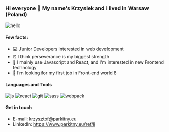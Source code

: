 ### Hi everyone 👋 My name's Krzysiek and i lived in Warsaw (Poland)

![hello](https://media-exp1.licdn.com/dms/image/C4E16AQGZrsOhNjvTMw/profile-displaybackgroundimage-shrink_350_1400/0/1603799077313?e=1614211200&v=beta&t=wuWCbJy9E0AgY4YFYpgQNuRJm4ZWOVvePdfK6PqaUKI)

#### Few facts:
* 💻 Junior Developers interested in web development
* ⏰ I think perseverance is my biggest strength
* 📝 I mainly use Javascript and React, and I'm interested in new Frontend technology
* 🤔 I’m looking for my first job in Front-end world
8

#### Languages and Tools
![js](https://www.parkitny.eu/ref/icons/js.png?raw=true "JavaScript")
![react](https://www.parkitny.eu/ref/icons/react.png)
![git](https://www.parkitny.eu/ref/icons/git.png)
![sass](https://www.parkitny.eu/ref/icons/sass.png)
![webpack](https://www.parkitny.eu/ref/icons/webpack.png)

#### Get in touch
* E-mail: krzysztof@parkitny.eu
* LinkedIn: https://www.parkitny.eu/ref/li
